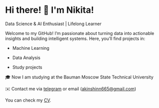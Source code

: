 # Hi there! 👋 I'm Nikita!
Data Science & AI Enthusiast |  Lifelong Learner

Welcome to my GitHub! I’m passionate about turning data into actionable insights and building intelligent systems. Here, you’ll find projects in:

* Machine Learning 

* Data Analysis

* Study projects

🎓 Now I am studying at the Bauman Moscow State Technical University


✉️ Contact me via [telegram](https://t.me/akinshinn) or email (akinshinn665@gmail.com)

  You can check my [CV](https://akinshinn.github.io/CV.pdf).
